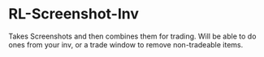 # RL-Screenshot-Inv
Takes Screenshots and then combines them for trading. Will be able to do ones from your inv, or a trade window to remove non-tradeable items.
